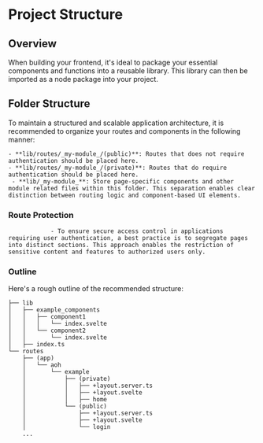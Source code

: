 # Project Structure

## Overview

When building your frontend, it's ideal to package your essential components and functions into a reusable library. This library can then be imported as a node package into your project.

## Folder Structure

To maintain a structured and scalable application architecture, it is recommended to organize your routes and components in the following manner:

    - **lib/routes/_my-module_/(public)**: Routes that does not require authentication should be placed here.
    - **lib/routes/_my-module_/(private)**: Routes that do require authentication should be placed here.
     - **lib/_my-module_**: Store page-specific components and other module related files within this folder. This separation enables clear distinction between routing logic and component-based UI elements.

### Route Protection

                - To ensure secure access control in applications requiring user authentication, a best practice is to segregate pages into distinct sections. This approach enables the restriction of sensitive content and features to authorized users only.

### Outline

Here's a rough outline of the recommended structure:

```
├── lib
│   ├── example_components
│   │   ├── component1
│   │   │   └── index.svelte
│   │   └── component2
│   │       └── index.svelte
│   ├── index.ts
└── routes
    ├── (app)
    │   └── aoh
    │       └── example
    │           ├── (private)
    │           │   ├── +layout.server.ts
    │           │   ├── +layout.svelte
    │           │   ├── home
    │           └── (public)
    │               ├── +layout.server.ts
    │               ├── +layout.svelte
    │               └── login
    ...
```
